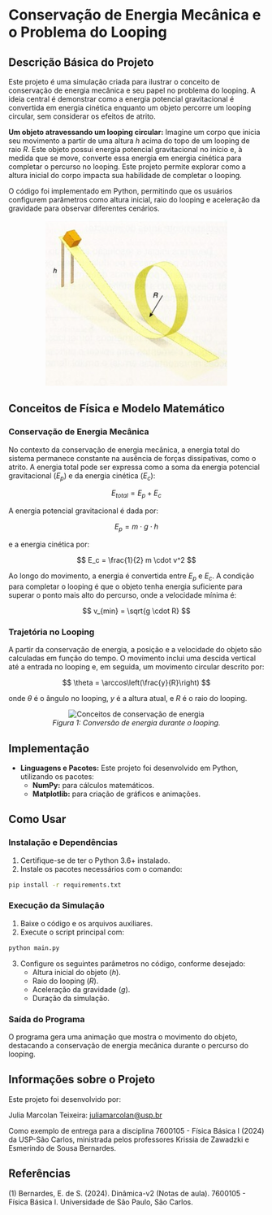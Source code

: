 # Conservação de Energia Mecânica e o Problema do Looping

## Descrição Básica do Projeto
Este projeto é uma simulação criada para ilustrar o conceito de conservação de energia mecânica e seu papel no problema do looping. A ideia central é demonstrar como a energia potencial gravitacional é convertida em energia cinética enquanto um objeto percorre um looping circular, sem considerar os efeitos de atrito.

**Um objeto atravessando um looping circular:**
Imagine um corpo que inicia seu movimento a partir de uma altura $h$ acima do topo de um looping de raio $R$. Este objeto possui energia potencial gravitacional no início e, à medida que se move, converte essa energia em energia cinética para completar o percurso no looping. Este projeto permite explorar como a altura inicial do corpo impacta sua habilidade de completar o looping.

O código foi implementado em Python, permitindo que os usuários configurem parâmetros como altura inicial, raio do looping e aceleração da gravidade para observar diferentes cenários.

<p align="center">
  <img src="image1.png">
  <br>
</p>

## Conceitos de Física e Modelo Matemático

### Conservação de Energia Mecânica

No contexto da conservação de energia mecânica, a energia total do sistema permanece constante na ausência de forças dissipativas, como o atrito. A energia total pode ser expressa como a soma da energia potencial gravitacional ($E_p$) e da energia cinética ($E_c$):

$$
E_{total} = E_p + E_c
$$

A energia potencial gravitacional é dada por:

$$
E_p = m \cdot g \cdot h
$$

e a energia cinética por:

$$
E_c = \frac{1}{2} m \cdot v^2
$$

Ao longo do movimento, a energia é convertida entre $E_p$ e $E_c$. A condição para completar o looping é que o objeto tenha energia suficiente para superar o ponto mais alto do percurso, onde a velocidade mínima é:

$$
v_{min} = \sqrt{g \cdot R}
$$

### Trajetória no Looping

A partir da conservação de energia, a posição e a velocidade do objeto são calculadas em função do tempo. O movimento inclui uma descida vertical até a entrada no looping e, em seguida, um movimento circular descrito por:

$$
\theta = \arccos\left(\frac{y}{R}\right)
$$

onde $\theta$ é o ângulo no looping, $y$ é a altura atual, e $R$ é o raio do looping.

<p align="center">
  <img src="imagens/conservacao_energia.png" alt="Conceitos de conservação de energia">
  <br>
  <em>Figura 1: Conversão de energia durante o looping.</em>
</p>

## Implementação

- **Linguagens e Pacotes:**
  Este projeto foi desenvolvido em Python, utilizando os pacotes:
  - **NumPy:** para cálculos matemáticos.
  - **Matplotlib:** para criação de gráficos e animações.

## Como Usar

### Instalação e Dependências
1. Certifique-se de ter o Python 3.6+ instalado.
2. Instale os pacotes necessários com o comando:

```bash
pip install -r requirements.txt
```

### Execução da Simulação
1. Baixe o código e os arquivos auxiliares.
2. Execute o script principal com:

```bash
python main.py
```

3. Configure os seguintes parâmetros no código, conforme desejado:
   - Altura inicial do objeto ($h$).
   - Raio do looping ($R$).
   - Aceleração da gravidade ($g$).
   - Duração da simulação.

### Saída do Programa
O programa gera uma animação que mostra o movimento do objeto, destacando a conservação de energia mecânica durante o percurso do looping.

## Informações sobre o Projeto
Este projeto foi desenvolvido por:

Julia Marcolan Teixeira: juliamarcolan@usp.br

Como exemplo de entrega para a disciplina 7600105 - Física Básica I (2024) da USP-São Carlos, ministrada pelos professores Krissia de Zawadzki e Esmerindo de Sousa Bernardes.

## Referências
(1) Bernardes, E. de S. (2024). Dinâmica-v2 (Notas de aula). 7600105 - Física Básica I. Universidade de São Paulo, São Carlos.

